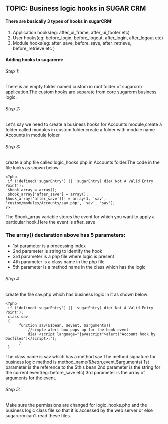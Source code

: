 ## TOPIC: Business logic hooks in SUGAR CRM
#### There are basically 3 types of hooks in sugarCRM:
 1. Application hooks(eg: after_ui_frame, after_ui_footer etc)
 2. User hooks(eg: before_login, before_logout, after_login, after_logout etc)
 3. Module hooks(eg: after_save, before_save, after_retrieve, before_retrieve etc )
#### Adding hooks to sugarcrm:

###### Step 1: 
   There is an empty folder named custom in root folder of sugarcrm application.The
custom hooks are separate from core sugarcrm business logic.

###### Step 2: 
   Let's say we need to create a business hooks for Accounts module,create a folder
called modules in custom folder.create a folder with module name Accounts in module folder

###### Step 3:
   create a php file called logic_hooks.php in Accounts folder.The code in the file looks as shown below
```
<?php
 if (!defined('sugarEntry') || !sugarEntry) die('Not A Valid Entry   Point');
 $hook_array = array();
 $hook_array['after_save'] = array();
$hook_array['after_save'][] = array(1, 'sav', 'custom/modules/Accounts/sav.php', 'sav', 'sav');
?>
```
The $hook_array variable stores the event for which you want to apply a particular hook.Here the event is after_save

### The array() declaration above has 5 parameters:
  *  1st parameter is a processing index
  * 2nd parameter is string to identify the hook
  * 3rd parameter is a php file where logic is present
  * 4th parameter is a class name in the php file
  * 5th parameter is a method name in the class which has the logic

###### Step 4
  create the file sav.php which has business logic in it as shown below:
```
<?php
 if (!defined('sugarEntry') || !sugarEntry) die('Not A Valid Entry Point');
 class sav
 {
      function sav(&$bean, $event, $arguments){
          //simple alert box pops up for the hook event
          die('<script language="javascript">alert("Account hook by Docfiles")</script>;');
      }
 }
```
The class name is sav which has a method sav
The method signature for business logic method is
method_name(&$bean,$event,$arguments)
1st parameter is the reference to the $this bean
2nd parameter is the string for the current event(eg: before_save etc)
3rd parameter is the array of arguments for the event.

###### Step 5:
  Make sure the permissions are changed for logic_hooks.php and the business logic class file so that it is accessed by the web server or else sugarcrm can't read these files.

